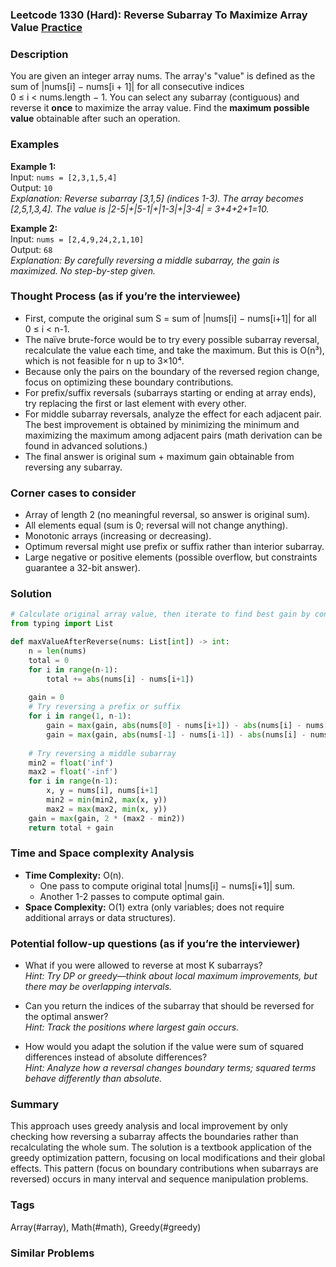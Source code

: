 ### Leetcode 1330 (Hard): Reverse Subarray To Maximize Array Value [Practice](https://leetcode.com/problems/reverse-subarray-to-maximize-array-value)

### Description  
You are given an integer array nums. The array's "value" is defined as the sum of |nums[i] − nums[i + 1]| for all consecutive indices 0 ≤ i < nums.length − 1. You can select any subarray (contiguous) and reverse it **once** to maximize the array value. Find the **maximum possible value** obtainable after such an operation.

### Examples  
**Example 1:**  
Input: `nums = [2,3,1,5,4]`  
Output: `10`  
*Explanation: Reverse subarray [3,1,5] (indices 1-3). The array becomes [2,5,1,3,4]. The value is |2-5|+|5-1|+|1-3|+|3-4| = 3+4+2+1=10.*

**Example 2:**  
Input: `nums = [2,4,9,24,2,1,10]`  
Output: `68`  
*Explanation: By carefully reversing a middle subarray, the gain is maximized. No step-by-step given.*

### Thought Process (as if you’re the interviewee)  
- First, compute the original sum S = sum of |nums[i] − nums[i+1]| for all 0 ≤ i < n-1.
- The naïve brute-force would be to try every possible subarray reversal, recalculate the value each time, and take the maximum. But this is O(n³), which is not feasible for n up to 3×10⁴.
- Because only the pairs on the boundary of the reversed region change, focus on optimizing these boundary contributions.
- For prefix/suffix reversals (subarrays starting or ending at array ends), try replacing the first or last element with every other.
- For middle subarray reversals, analyze the effect for each adjacent pair. The best improvement is obtained by minimizing the minimum and maximizing the maximum among adjacent pairs (math derivation can be found in advanced solutions.)
- The final answer is original sum + maximum gain obtainable from reversing any subarray.

### Corner cases to consider  
- Array of length 2 (no meaningful reversal, so answer is original sum).
- All elements equal (sum is 0; reversal will not change anything).
- Monotonic arrays (increasing or decreasing).
- Optimum reversal might use prefix or suffix rather than interior subarray.
- Large negative or positive elements (possible overflow, but constraints guarantee a 32-bit answer).

### Solution

```python
# Calculate original array value, then iterate to find best gain by considering the edge contributions when the subarray is reversed
from typing import List

def maxValueAfterReverse(nums: List[int]) -> int:
    n = len(nums)
    total = 0
    for i in range(n-1):
        total += abs(nums[i] - nums[i+1])
    
    gain = 0
    # Try reversing a prefix or suffix
    for i in range(1, n-1):
        gain = max(gain, abs(nums[0] - nums[i+1]) - abs(nums[i] - nums[i+1]))
        gain = max(gain, abs(nums[-1] - nums[i-1]) - abs(nums[i] - nums[i-1]))
    
    # Try reversing a middle subarray
    min2 = float('inf')
    max2 = float('-inf')
    for i in range(n-1):
        x, y = nums[i], nums[i+1]
        min2 = min(min2, max(x, y))
        max2 = max(max2, min(x, y))
    gain = max(gain, 2 * (max2 - min2))
    return total + gain
```

### Time and Space complexity Analysis  

- **Time Complexity:** O(n).
  - One pass to compute original total |nums[i] − nums[i+1]| sum.
  - Another 1-2 passes to compute optimal gain.
- **Space Complexity:** O(1) extra (only variables; does not require additional arrays or data structures).

### Potential follow-up questions (as if you’re the interviewer)  

- What if you were allowed to reverse at most K subarrays?  
  *Hint: Try DP or greedy—think about local maximum improvements, but there may be overlapping intervals.*

- Can you return the indices of the subarray that should be reversed for the optimal answer?  
  *Hint: Track the positions where largest gain occurs.*

- How would you adapt the solution if the value were sum of squared differences instead of absolute differences?  
  *Hint: Analyze how a reversal changes boundary terms; squared terms behave differently than absolute.*

### Summary
This approach uses greedy analysis and local improvement by only checking how reversing a subarray affects the boundaries rather than recalculating the whole sum. The solution is a textbook application of the greedy optimization pattern, focusing on local modifications and their global effects. This pattern (focus on boundary contributions when subarrays are reversed) occurs in many interval and sequence manipulation problems.

### Tags
Array(#array), Math(#math), Greedy(#greedy)

### Similar Problems
